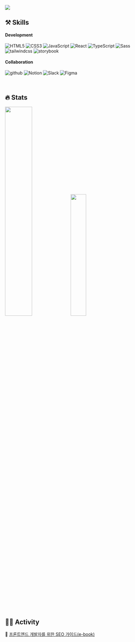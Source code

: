  <img src="https://capsule-render.vercel.app/api?type=waving&color=auto&height=300&section=header&text=Welcome!&fontColor=ffffff&fontSize=90&animation=fadeIn&fontAlignY=38&descAlignY=51&descAlign=62"/>

## ⚒️ Skills
  
#### Development
![HTML5](https://img.shields.io/badge/HTML5-f5f5f5?style=flat-square&logo=HTML5)
![CSS3](https://img.shields.io/badge/CSS3-f5f5f5?style=flat-square&logo=Css3&logoColor=1572B6)
![JavaScript](https://img.shields.io/badge/JavaScript-f5f5f5?style=flat-square&logo=JavaScript)
![React](https://img.shields.io/badge/React-f5f5f5?style=flat-square&logo=React)
![TypeScript](https://img.shields.io/badge/TypeScript-f5f5f5?style=flat-square&logo=TypeScript)
![Sass](https://img.shields.io/badge/Sass-f5f5f5?style=flat-square&logo=Sass)
![tailwindcss](https://img.shields.io/badge/Tailwind-f5f5f5?style=flat-square&logo=tailwindcss)
![storybook](https://img.shields.io/badge/storybook-f5f5f5?style=flat-square&logo=storybook)
  
 
#### Collaboration
![github](https://img.shields.io/badge/github-f5f5f5?style=flat-square&logo=github&logoColor=181717)
![Notion](https://img.shields.io/badge/Notion-f5f5f5?style=flat-square&logo=notion&logoColor=181717)
![Slack](https://img.shields.io/badge/Slack-f5f5f5?style=flat-square&logo=slack&logoColor=4A154B)
![Figma](https://img.shields.io/badge/Figma-f5f5f5?style=flat-square&logo=figma)
  
<br />
  
## 🔥 Stats
<div align=left>
   <img src="https://github-readme-stats.vercel.app/api?username=kimSojinn&theme=transparent&show_icons=true" width="42%" />
  <img src="https://github-readme-stats.vercel.app/api/top-langs/?username=kimSojinn&exclude_repo=dkssud8150.github.io&layout=compact&theme=transparent" width="32%" />
</ div>

<br />
<br />

## ✍🏻 Activity
🔗 [프론트엔드 개발자를 위한 SEO 가이드(e-book)](https://ridibooks.com/books/2773000072)
